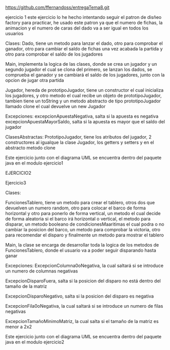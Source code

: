 https://github.com/ffernandoss/entregaTema8.git

ejercicio 1
este ejercicio lo he hecho intentando seguir el patron de disñeo factory para practicar, he usado este patron ya que el numero de fichas, la animacion y el numero de caras del dado va a ser igual en todos los usuarios

Clases:
Dado, tiene un metodo para lanzar el dado, otro para comprobar el ganador, otro para cambiar el saldo de fichas una vez acabada la partida y otro para comprobar el saldo de los jugadores

Main, implementa la logica de las clases, donde se crea un jugador y un segundo jugador el cual se clona del primero, se lanzan los dados, se comprueba el ganador y se cambiará el saldo de los jugadores, junto con la opcion de jugar otra partida

Jugador, hereda de prototipoJugador, tiene un constructor el cual inicializa los jugadores, y otro metodo el cual recibe un objeto de prototipoJugador, tambien tiene un toString y un metodo abstracto de tipo prototipoJugador llamado clone el cual devuelve un new Jugador

Excepciones:
excepcionApuestaNegativa, salta si la apuesta es negativa
excepcionApuestaMayorSaldo, salta si la apuesta es mayor que el saldo del jugador

ClasesAbstractas:
PrototipoJugador, tiene los atributos del jugador, 2 constructores al igualque la clase Jugador, los getters y setters y en el abstracto metodo clone 

Este ejercicio junto con el diagrama UML se encuentra dentro del paquete java en el modulo ejercicio1

EJERCICIO2









Ejercicio3

Clases:

FuncionesTablero, tiene un metodo para crear el tablero, otros dos que devuelven un numero random, otro para colocar el barco de forma horizontal y otro para ponerlo de forma vertical, un metodo el cual decide de forma aleatoria si el barco irá horizontal o vertical, el metodo para disparar, un metodo booleano de condicionesMaaritimas el cual podra o no cambiar la posicion del barco, un metodo para comprobar la victoria, otro para recomendar el disparo y finalmente un metodo para mostrar el tablero

Main, la clase se encarga de desarrollar toda la logica de los metodos de FuncionesTablero, donde el usuario va a poder seguir disparando hasta ganar

Excepciones:
ExcepcionColumna0oNegativa, la cual saltará si se introduce un numero de columnas negativas

ExcepcionDisparoFuera, salta si la posicion del disparo no está dentro del tamaño de la matriz

ExcepcionDisparoNegativo, salta si la posicion del disparo es negativa

ExcepcionFila0oNegativa, la cual saltará si se introduce un numero de filas negativas

ExcepcionTamañoMinimoMatriz, la cual salta si el tamaño de la matriz es menor a 2x2

Este ejercicio junto con el diagrama UML se encuentra dentro del paquete java en el modulo ejercicio2
